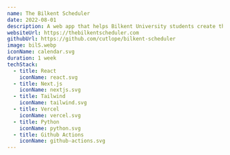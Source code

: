 ```yaml
---
name: The Bilkent Scheduler
date: 2022-08-01
description: A web app that helps Bilkent University students create their schedules during course registration. As of 2023, it has crossed 20,000 views.
websiteUrl: https://thebilkentscheduler.com
githubUrl: https://github.com/cutlope/bilkent-scheduler
image: bilS.webp
iconName: calendar.svg
duration: 1 week
techStack:
  - title: React
    iconName: react.svg
  - title: Next.js
    iconName: nextjs.svg
  - title: Tailwind
    iconName: tailwind.svg
  - title: Vercel
    iconName: vercel.svg
  - title: Python
    iconName: python.svg
  - title: Github Actions
    iconName: github-actions.svg
---
```

